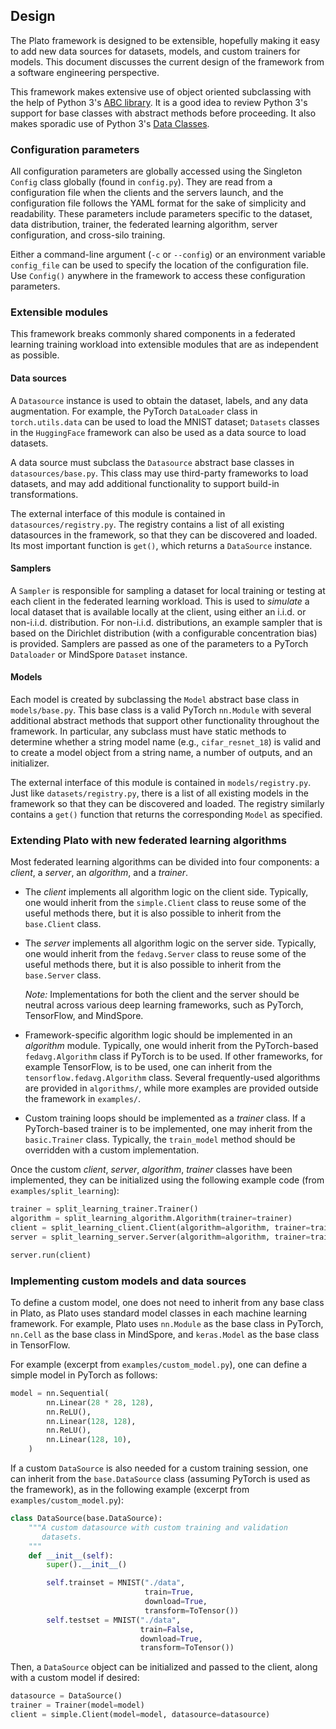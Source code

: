 
## Design

The Plato framework is designed to be extensible, hopefully making it easy to add new data sources for datasets, models, and custom trainers for models. This document discusses the current design of the framework from a software engineering perspective.

This framework makes extensive use of object oriented subclassing with the help of Python 3's [ABC library](https://docs.python.org/3/library/abc.html). It is a good idea to review Python 3's support for base classes with abstract methods before proceeding. It also makes sporadic use of Python 3's [Data Classes](https://docs.python.org/3/library/dataclasses.html).

### Configuration parameters

All configuration parameters are globally accessed using the Singleton `Config` class globally (found in `config.py`). They are read from a configuration file when the clients and the servers launch, and the configuration file follows the YAML format for the sake of simplicity and readability. These parameters include parameters specific to the dataset, data distribution, trainer, the federated learning algorithm, server configuration, and cross-silo training.

Either a command-line argument (`-c` or `--config`) or an environment variable `config_file` can be used to specify the location of the configuration file. Use `Config()` anywhere in the framework to access these configuration parameters.

### Extensible modules

This framework breaks commonly shared components in a federated learning training workload into extensible modules that are as independent as possible.

#### Data sources

A `Datasource` instance is used to obtain the dataset, labels, and any data augmentation. For example, the PyTorch `DataLoader` class in `torch.utils.data` can be used to load the MNIST dataset; `Datasets` classes in the `HuggingFace` framework can also be used as a data source to load datasets.

A data source must subclass the `Datasource` abstract base classes in `datasources/base.py`. This class may use third-party frameworks to load datasets, and may add additional functionality to support build-in transformations.

The external interface of this module is contained in `datasources/registry.py`. The registry contains a list of all existing datasources in the framework, so that they can be discovered and loaded. Its most important function is `get()`, which returns a `DataSource` instance.

#### Samplers 

A `Sampler` is responsible for sampling a dataset for local training or testing at each client in the federated learning workload. This is used to *simulate* a local dataset that is available locally at the client, using either an i.i.d. or non-i.i.d. distribution. For non-i.i.d. distributions, an example sampler that is based on the Dirichlet distribution (with a configurable concentration bias) is provided. Samplers are passed as one of the parameters to a PyTorch `Dataloader` or MindSpore `Dataset` instance.

#### Models

Each model is created by subclassing the `Model` abstract base class in `models/base.py`. This base class is a valid PyTorch `nn.Module` with several additional abstract methods that support other functionality throughout the framework. In particular, any subclass must have static methods to determine whether a string model name (e.g., `cifar_resnet_18`) is valid and to create a model object from a string name, a number of outputs, and an initializer.

The external interface of this module is contained in `models/registry.py`. Just like `datasets/registry.py`, there is a list of all existing models in the framework so that they can be discovered and loaded. The registry similarly contains a `get()` function that returns the corresponding `Model` as specified. 

### Extending Plato with new federated learning algorithms

Most federated learning algorithms can be divided into four components: a *client*, a *server*, an *algorithm*, and a *trainer*.

- The *client* implements all algorithm logic on the client side. Typically, one would inherit from the `simple.Client` class to reuse some of the useful methods there, but it is also possible to inherit from the `base.Client` class.

- The *server* implements all algorithm logic on the server side. Typically, one would inherit from the `fedavg.Server` class to reuse some of the useful methods there, but it is also possible to inherit from the `base.Server` class.

    *Note:* Implementations for both the client and the server should be neutral across various deep learning frameworks, such as PyTorch, TensorFlow, and MindSpore.

- Framework-specific algorithm logic should be implemented in an *algorithm* module. Typically, one would inherit from the PyTorch-based `fedavg.Algorithm` class if PyTorch is to be used. If other frameworks, for example TensorFlow, is to be used, one can inherit from the `tensorflow.fedavg.Algorithm` class. Several frequently-used algorithms are provided in `algorithms/`, while more examples are provided outside the framework in `examples/`.

- Custom training loops should be implemented as a *trainer* class. If a PyTorch-based trainer is to be implemented, one may inherit from the `basic.Trainer` class. Typically, the `train_model` method should be overridden with a custom implementation.

Once the custom *client*, *server*, *algorithm*, *trainer* classes have been implemented, they can be initialized using the following example code (from `examples/split_learning`):

```python
trainer = split_learning_trainer.Trainer()
algorithm = split_learning_algorithm.Algorithm(trainer=trainer)
client = split_learning_client.Client(algorithm=algorithm, trainer=trainer)
server = split_learning_server.Server(algorithm=algorithm, trainer=trainer)

server.run(client)
```

### Implementing custom models and data sources

To define a custom model, one does not need to inherit from any base class in Plato, as Plato uses standard model classes in each machine learning framework. For example, Plato uses `nn.Module` as the base class in PyTorch, `nn.Cell` as the base class in MindSpore, and `keras.Model` as the base class in TensorFlow.

For example (excerpt from `examples/custom_model.py`), one can define a simple model in PyTorch as follows:

```python
model = nn.Sequential(
        nn.Linear(28 * 28, 128),
        nn.ReLU(),
        nn.Linear(128, 128),
        nn.ReLU(),
        nn.Linear(128, 10),
    )
```

If a custom `DataSource` is also needed for a custom training session, one can inherit from the `base.DataSource` class (assuming PyTorch is used as the framework), as in the following example (excerpt from `examples/custom_model.py`):

```python
class DataSource(base.DataSource):
    """A custom datasource with custom training and validation
       datasets.
    """
    def __init__(self):
        super().__init__()

        self.trainset = MNIST("./data",
                              train=True,
                              download=True,
                              transform=ToTensor())
        self.testset = MNIST("./data",
                             train=False,
                             download=True,
                             transform=ToTensor())
```

Then, a `DataSource` object can be initialized and passed to the client, along with a custom model if desired:

```python
datasource = DataSource()
trainer = Trainer(model=model)
client = simple.Client(model=model, datasource=datasource)
```

